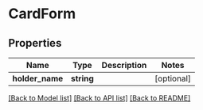 # CardForm

## Properties
Name | Type | Description | Notes
------------ | ------------- | ------------- | -------------
**holder_name** | **string** |  | [optional] 

[[Back to Model list]](../README.md#documentation-for-models) [[Back to API list]](../README.md#documentation-for-api-endpoints) [[Back to README]](../README.md)


